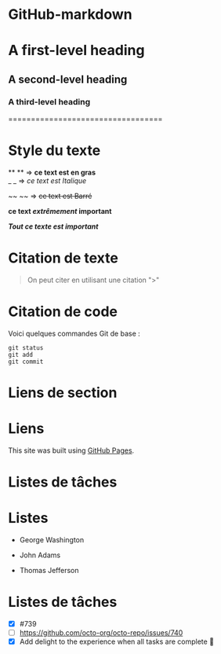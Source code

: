 # GitHub-markdown
# A first-level heading
## A second-level heading
### A third-level heading
================================== 
# Style du texte
 ** ** =>  **ce text est en gras**  
_ _ => _ce text est  Italique_

 ~~ ~~ =>   ~~ce text est Barré~~

**ce text  _extrêmement_ important**


***Tout ce texte est important***


# Citation de texte
> On peut citer en utilisant une citation ">"

# Citation de code
Voici quelques commandes Git de base :
```
git status
git add
git commit
```

# Liens de section

# Liens
  This site was built using [GitHub Pages](https://pages.github.com/).
# Listes de tâches


# Listes
- George Washington
* John Adams
+ Thomas Jefferson
# Listes de tâches
- [x] #739
- [ ] https://github.com/octo-org/octo-repo/issues/740
- [x] Add delight to the experience when all tasks are complete :tada: